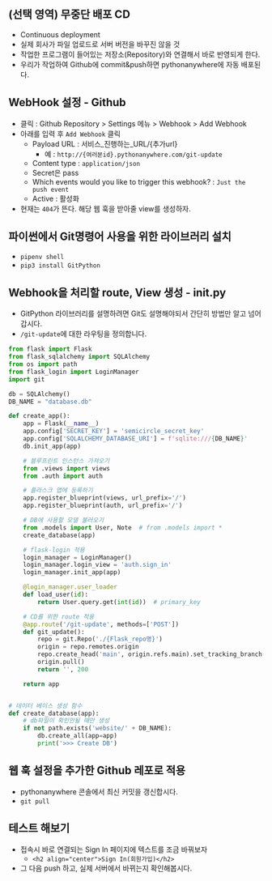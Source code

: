 ## (선택 영역) 무중단 배포 CD
- Continuous deployment
- 실제 회사가 파일 업로드로 서버 버전을 바꾸진 않을 것
- 작업한 프로그램이 들어있는 저장소(Repository)와 연결해서 바로 반영되게 한다.
- 우리가 작업하여 Github에 commit&push하면 pythonanywhere에 자동 배포된다.

## WebHook 설정 - Github
- 클릭 : Github Repository > Settings 메뉴 > Webhook > Add Webhook
- 아래를 입력 후 `Add Webhook` 클릭
    - Payload URL : 서비스_진행하는_URL/{추가url}
        -  예 : `http://{여러분id}.pythonanywhere.com/git-update`
    - Content type : `application/json`
    - Secret은 pass
    - Which events would you like to trigger this webhook? : `Just the push event`
    - Active : 활성화
- 현재는 `404`가 뜬다. 해당 웹 훅을 받아줄 view를 생성하자.

## 파이썬에서 Git명령어 사용을 위한 라이브러리 설치
- `pipenv shell`
- `pip3 install GitPython`

## Webhook을 처리할 route, View 생성 - __init__.py
- GitPython 라이브러리를 설명하려면 Git도 설명해야되서 간단히 방법만 알고 넘어갑시다.
- `/git-update`에 대한 라우팅을 정의합니다.

```python
from flask import Flask
from flask_sqlalchemy import SQLAlchemy
from os import path
from flask_login import LoginManager
import git

db = SQLAlchemy()
DB_NAME = "database.db"

def create_app():
    app = Flask(__name__)
    app.config['SECRET_KEY'] = 'semicircle_secret_key'
    app.config['SQLALCHEMY_DATABASE_URI'] = f'sqlite:///{DB_NAME}'
    db.init_app(app)

    # 블루프린트 인스턴스 가져오기
    from .views import views
    from .auth import auth

    # 플라스크 앱에 등록하기
    app.register_blueprint(views, url_prefix='/')
    app.register_blueprint(auth, url_prefix='/')

    # DB에 사용할 모델 불러오기
    from .models import User, Note  # from .models import *
    create_database(app)

    # flask-login 적용
    login_manager = LoginManager()
    login_manager.login_view = 'auth.sign_in'
    login_manager.init_app(app)

    @login_manager.user_loader
    def load_user(id):
        return User.query.get(int(id))  # primary_key

    # CD를 위한 route 적용
    @app.route('/git-update', methods=['POST'])
    def git_update():
        repo = git.Repo('./{Flask_repo명}')
        origin = repo.remotes.origin
        repo.create_head('main', origin.refs.main).set_tracking_branch(origin.refs.main).checkout()
        origin.pull()
        return '', 200

    return app


# 데이터 베이스 생성 함수
def create_database(app):
    # db파일이 확인안될 때만 생성
    if not path.exists('website/' + DB_NAME):
        db.create_all(app=app)
        print('>>> Create DB')
```

## 웹 훅 설정을 추가한 Github 레포로 적용
- pythonanywhere 콘솔에서 최신 커밋을 갱신합시다.
- `git pull`

## 테스트 해보기
- 접속시 바로 연결되는 Sign In 페이지에 텍스트를 조금 바꿔보자
    - `<h2 align="center">Sign In(회원가입)</h2>`
- 그 다음 push 하고, 실제 서버에서 바뀌는지 확인해봅시다.